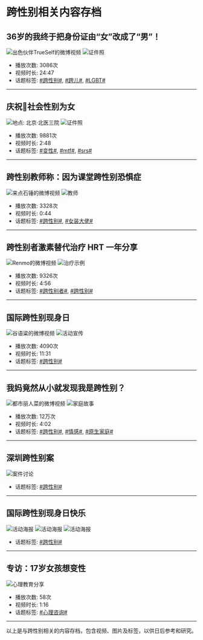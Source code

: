 # 跨性别相关内容存档

## 36岁的我终于把身份证由“女”改成了“男”！
![出色伙伴TrueSelf的微博视频](https://h5.sinaimg.cn/upload/2015/09/25/3/timeline_card_small_video_default.png)
![证件照](https://wx2.sinaimg.cn/orj480/664772fbgy1hwnxvtw8a0j21hc0u077l.jpg)

- 播放次数: 3086次
- 视频时长: 24:47
- 话题标签: [#跨性别#](https://m.weibo.cn/search?containerid=231522type%3D1%26t%3D10%26q%3D%23%E8%B7%A8%E6%80%A7%E5%88%AB%23), [#跨儿#](https://m.weibo.cn/search?containerid=231522type%3D1%26t%3D10%26q%3D%23%E8%B7%A8%E5%84%BF%23), [#LGBT#](https://m.weibo.cn/search?containerid=231522type%3D1%26t%3D10%26q%3D%23LGBT%23)

---

## 庆祝🎉社会性别为女
![地点: 北京·北医三院](http://weibo.com/p/100101B2094654D66DA1FC4292)
![证件照](https://wx4.sinaimg.cn/orj360/82d1c22fly1hxekvbjqnkj21bz1bzwy2.jpg)

- 播放次数: 9881次
- 视频时长: 2:48
- 话题标签: [#变性#](https://m.weibo.cn/search?containerid=231522type%3D1%26t%3D10%26q%3D%23%E5%8F%98%E6%80%A7%23), [#mtf#](https://m.weibo.cn/search?containerid=231522type%3D1%26t%3D10%26q%3D%23mtf%23), [#srs#](https://m.weibo.cn/search?containerid=231522type%3D1%26t%3D10%26q%3D%23srs%23)

---

## 跨性别教师称：因为课堂跨性别恐惧症
![来点石锤的微博视频](https://h5.sinaimg.cn/upload/2015/09/25/3/timeline_card_small_video_default.png)
![教师](https://wx3.sinaimg.cn/orj480/007WUfPJgy1htik4ca7nyj30u01f4wsf.jpg)

- 播放次数: 3328次
- 视频时长: 0:44
- 话题标签: [#跨性别#](https://m.weibo.cn/search?containerid=231522type%3D1%26t%3D10%26q%3D%23%E8%B7%A8%E6%80%A7%E5%88%AB%23), [#女装大佬#](https://m.weibo.cn/search?containerid=231522type%3D1%26t%3D10%26q%3D%23%E5%A5%B3%E8%A3%85%E5%A4%A7%E4%BD%AC%23)

---

## 跨性别者激素替代治疗 HRT 一年分享
![Renmo的微博视频](https://h5.sinaimg.cn/upload/2015/09/25/3/timeline_card_small_video_default.png)
![治疗示例](https://wx2.sinaimg.cn/orj480/006yn3ONly1hndzt924nlj30u01hck11.jpg)

- 播放次数: 9326次
- 视频时长: 4:56
- 话题标签: [#跨性别者#](https://m.weibo.cn/search?containerid=231522type%3D1%26t%3D10%26q%3D%23%E8%B7%A8%E6%80%A7%E5%88%AB%E8%80%85%23), [#跨性别#](https://m.weibo.cn/search?containerid=231522type%3D1%26t%3D10%26q%3D%23%E8%B7%A8%E6%80%A7%E5%88%AB%23)

---

## 国际跨性别现身日
![谷语粱的微博视频](https://h5.sinaimg.cn/upload/2015/09/25/3/timeline_card_small_video_default.png)
![活动宣传](https://wx1.sinaimg.cn/orj480/006hJ525gy1hob951w5xwj31401hdnn0.jpg)

- 播放次数: 4090次
- 视频时长: 11:31
- 话题标签: [#跨性别#](https://m.weibo.cn/search?containerid=231522type%3D1%26t%3D10%26q%3D%23%E8%B7%A8%E6%80%A7%E5%88%AB%23)

---

## 我妈竟然从小就发现我是跨性别？
![都市丽人菜的微博视频](https://h5.sinaimg.cn/upload/2015/09/25/3/timeline_card_small_video_default.png)
![家庭故事](https://wx1.sinaimg.cn/orj480/0084XXRvgy1hayes2xiwdj31hc0u01kx.jpg)

- 播放次数: 12万次
- 视频时长: 4:02
- 话题标签: [#跨性别#](https://m.weibo.cn/search?containerid=231522type%3D1%26t%3D10%26q%3D%23%E8%B7%A8%E6%80%A7%E5%88%AB%23), [#情感#](https://m.weibo.cn/search?containerid=231522type%3D1%26t%3D10%26q%3D%23%E6%83%85%E6%84%9F%23), [#原生家庭#](https://m.weibo.cn/search?containerid=231522type%3D1%26t%3D10%26q%3D%23%E5%8E%9F%E7%94%9F%E5%AE%B6%E5%BA%AD%23)

---

## 深圳跨性别案
![案件讨论](https://wx1.sinaimg.cn/orj360/4911870fly1hcz14oaq81j21l10wve81.jpg)

- 话题标签: [#跨性别#](https://m.weibo.cn/search?containerid=231522type%3D1%26t%3D10%26q%3D%23%E8%B7%A8%E6%80%A7%E5%88%AB%23)

---

## 国际跨性别现身日快乐
![活动海报](https://wx4.sinaimg.cn/orj360/68e80551ly1hcj8n91d0pj218g0p04cj.jpg)
![活动海报](https://wx2.sinaimg.cn/orj360/68e80551ly1hcj8n9a5zpj20v90uuju9.jpg)
![活动海报](https://wx2.sinaimg.cn/orj360/68e80551ly1hcj8na7nm7j20u021wgxt.jpg)

- 话题标签: [#跨性别#](https://m.weibo.cn/search?containerid=231522type%3D1%26t%3D10%26q%3D%23%E8%B7%A8%E6%80%A7%E5%88%AB%23)

---

## 专访：17岁女孩想变性
![心理教育分享](https://wx1.sinaimg.cn/orj480/008ncFloly1hxb6vuufpwj30u01hc0u6.jpg)

- 播放次数: 58次
- 视频时长: 1:16
- 话题标签: [#心理咨询#](https://m.weibo.cn/search?containerid=231522type%3D1%26t%3D10%26q%3D%23%E5%BF%83%E7%90%86%E5%92%A8%E8%AF%A2%23)

---

以上是与跨性别相关的内容存档，包含视频、图片及标签，以供日后参考和研究。
<!-- tcd_original_link https://m.weibo.cn/search?containerid=231522type%3D1%26t%3D10%26q%3D%23%E8%B7%A8%E6%80%A7%E5%88%AB%23&isnewpage=1&luicode=10000011&lfid=1005052114691390 -->
